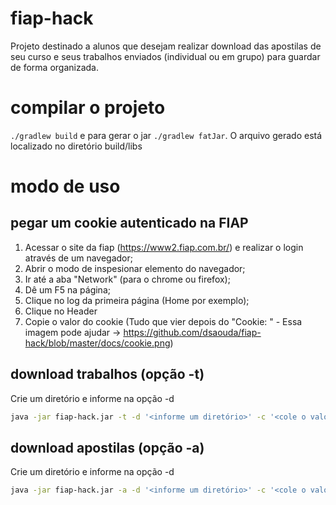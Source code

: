 # fiap-hack

Projeto destinado a alunos que desejam realizar download das apostilas de seu curso e seus trabalhos enviados (individual ou em grupo) para guardar de forma organizada.

# compilar o projeto

`./gradlew build` e para gerar o jar `./gradlew fatJar`. O arquivo gerado está localizado no diretório build/libs

# modo de uso

## pegar um cookie autenticado na FIAP

1. Acessar o site da fiap (https://www2.fiap.com.br/) e realizar o login através de um navegador;
2. Abrir o modo de inspesionar elemento do navegador;
3. Ir até a aba "Network" (para o chrome ou firefox);
4. Dê um F5 na página;
5. Clique no log da primeira página (Home por exemplo);
6. Clique no Header
7. Copie o valor do cookie (Tudo que vier depois do "Cookie: " - Essa imagem pode ajudar -> https://github.com/dsaouda/fiap-hack/blob/master/docs/cookie.png)

## download trabalhos (opção -t)

Crie um diretório e informe na opção -d 

```bash 
java -jar fiap-hack.jar -t -d '<informe um diretório>' -c '<cole o valor do cookie aqui>'
```

## download apostilas (opção -a)

Crie um diretório e informe na opção -d 

```bash 
java -jar fiap-hack.jar -a -d '<informe um diretório>' -c '<cole o valor do cookie aqui>'
```
